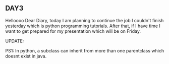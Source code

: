 ## **DAY3**


Helloooo Dear Diary, today I am planning to continue the job I couldn't finish yesterday which is python programming tutorials. After that, if I have time I want to get prepared for my presentation which will be on Friday.  

UPDATE: 

PS1: In python, a subclass can inherit from more than one parentclass which doesnt exist in java.
